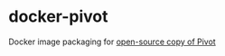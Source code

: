 # docker-pivot
Docker image packaging for [open-source copy of Pivot](https://github.com/geobioboo/pivot)
